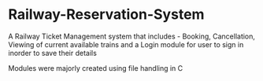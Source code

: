 # Railway-Reservation-System

A Railway Ticket Management system that includes - Booking, Cancellation, Viewing of current available trains and a Login module 
for user to sign in inorder to save their details

Modules were majorly created using file handling in C

